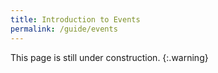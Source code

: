 ```yaml
---
title: Introduction to Events
permalink: /guide/events
---
```


This page is still under construction.
{:.warning}
